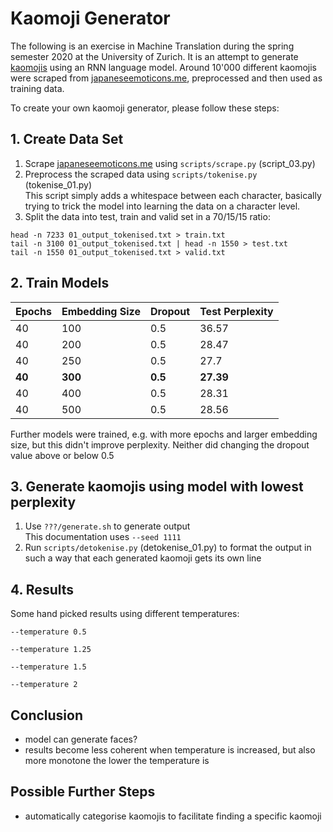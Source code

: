# Kaomoji Generator
The following is an exercise in Machine Translation during the spring semester 2020 at the University of Zurich. It is an attempt to generate [kaomojis](https://en.wikipedia.org/wiki/Emoticon#Japanese_style_(kaomoji)) using an RNN language model. Around 10'000 different kaomojis were scraped from [japaneseemoticons.me](http://japaneseemoticons.me/all-japanese-emoticons/), preprocessed and then used as training data.

To create your own kaomoji generator, please follow these steps:

## 1. Create Data Set
1. Scrape [japaneseemoticons.me](http://japaneseemoticons.me/all-japanese-emoticons/) using `scripts/scrape.py` (script_03.py)
2. Preprocess the scraped data using `scripts/tokenise.py` (tokenise_01.py) \
This script simply adds a whitespace between each character, basically trying to trick the model into learning the data on a character level.
3. Split the data into test, train and valid set in a 70/15/15 ratio: 
```
head -n 7233 01_output_tokenised.txt > train.txt
tail -n 3100 01_output_tokenised.txt | head -n 1550 > test.txt
tail -n 1550 01_output_tokenised.txt > valid.txt
```

## 2. Train Models
| Epochs | Embedding Size | Dropout | Test Perplexity |
|--------|----------------|---------|-----------------|
| 40     | 100            | 0.5     | 36.57           |
| 40     | 200            | 0.5     | 28.47           |
| 40     | 250            | 0.5     | 27.7            |
| **40**     | **300**            | **0.5**     | **27.39**       |
| 40     | 400            | 0.5     | 28.31           |
| 40     | 500            | 0.5     | 28.56           |

Further models were trained, e.g. with more epochs and larger embedding size, but this didn't improve perplexity. Neither did changing the dropout value above or below 0.5

## 3. Generate kaomojis using model with lowest perplexity
1. Use `???/generate.sh` to generate output \
This documentation uses `--seed 1111`
2. Run `scripts/detokenise.py` (detokenise_01.py) to format the output in such a way that each generated kaomoji gets its own line

## 4. Results
Some hand picked results using different temperatures:

`--temperature 0.5`

`--temperature 1.25`

`--temperature 1.5`

`--temperature 2`

## Conclusion
- model can generate faces?
- results become less coherent when temperature is increased, but also more monotone the lower the temperature is

## Possible Further Steps
- automatically categorise kaomojis to facilitate finding a specific kaomoji
